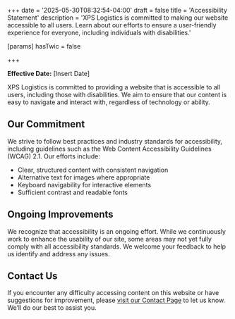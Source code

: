 +++
date = '2025-05-30T08:32:54-04:00'
draft = false
title = 'Accessibility Statement'
description = 'XPS Logistics is committed to making our website accessible to all users. Learn about our efforts to ensure a user-friendly experience for everyone, including individuals with disabilities.'

[params]
  hasTwic = false

+++


**Effective Date:** [Insert Date]

XPS Logistics is committed to providing a website that is accessible to all users, including those with disabilities. We aim to ensure that our content is easy to navigate and interact with, regardless of technology or ability.

## Our Commitment

We strive to follow best practices and industry standards for accessibility, including guidelines such as the Web Content Accessibility Guidelines (WCAG) 2.1. Our efforts include:
- Clear, structured content with consistent navigation
- Alternative text for images where appropriate
- Keyboard navigability for interactive elements
- Sufficient contrast and readable fonts

## Ongoing Improvements

We recognize that accessibility is an ongoing effort. While we continuously work to enhance the usability of our site, some areas may not yet fully comply with all accessibility standards. We welcome your feedback to help us identify and address any issues.

## Contact Us

If you encounter any difficulty accessing content on this website or have suggestions for improvement, please [visit our Contact Page](/contact-us) to let us know. We’ll do our best to assist you.